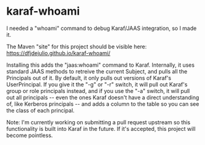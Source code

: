 # karaf-whoami
I needed a "whoami" command to debug Karaf/JAAS integration, so I made it.

The Maven "site" for this project should be visible here: <https://dfjdejulio.github.io/karaf-whoami/>

Installing this adds the "jaas:whoami" command to Karaf.  Internally,
it uses standard JAAS methods to retreive the current Subject, and
pulls all the Principals out of it.  By default, it only pulls out
versions of Karaf's UserPrincipal.  If you give it the "-g" or "-r"
switch, it will pull out Karaf's group or role principals instead, and
if you use the "-a" switch, it will pull out all principals -- even
the ones Karaf doesn't have a direct understanding of, like Kerberos
principals -- and adds a column to the table so you can see the class
of each principal.

Note: I'm currently working on submitting a pull request upstream so
this functionality is built into Karaf in the future.  If it's
accepted, this project will become pointless.
